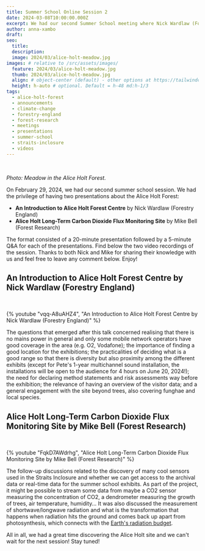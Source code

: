 ```yaml
---
title: Summer School Online Session 2
date: 2024-03-08T10:00:00.000Z
excerpt: We had our second Summer School meeting where Nick Wardlaw (Forestry England) and Michael Bell (Forest Research) presented Alice Holt from their respective perspectives.
author: anna-xambo
draft:
seo:
  title:
  description:
  image: 2024/03/alice-holt-meadow.jpg
images: # relative to /src/assets/images/
  feature: 2024/03/alice-holt-meadow.jpg
  thumb: 2024/03/alice-holt-meadow.jpg
  align: # object-center (default) - other options at https://tailwindcss.com/docs/object-position
  height: h-auto # optional. Default = h-48 md:h-1/3
tags:
  - alice-holt-forest  
  - announcements
  - climate-change
  - forestry-england  
  - forest-research    
  - meetings
  - presentations
  - summer-school
  - straits-inclosure
  - videos
---
```


<br />

*Photo: Meadow in the Alice Holt Forest.*

On February 29, 2024, we had our second summer school session. We had the privilege of having two presentations about the Alice Holt Forest:

* **An Introduction to Alice Holt Forest Centre** by Nick Wardlaw (Forestry England)
* **Alice Holt Long-Term Carbon Dioxide Flux Monitoring Site** by Mike Bell (Forest Research)

The format consisted of a 20-minute presentation followed by a 5-minute Q&A for each of the presentations. Find below the two video recordings of the session. Thanks to both Nick and Mike for sharing their knowledge with us and feel free to leave any comment below. Enjoy!

## An Introduction to Alice Holt Forest Centre by Nick Wardlaw (Forestry England)

<br />

{% youtube "vqq-A8uAHZ4", "An Introduction to Alice Holt Forest Centre by Nick Wardlaw (Forestry England)" %}

The questions that emerged after this talk concerned realising that there is no mains power in general and only some mobile network operators have good coverage in the area (e.g. O2, Vodafone); the importance of finding a good location for the exhibitions; the practicalities of deciding what is a good range so that there is diversity but also proximity among the different exhibits (except for Pete's 1-year multichannel sound installation, the installations will be open to the audience for 4 hours on June 20, 2024!); the need for declaring method statements and risk assessments way before the exhibition; the relevance of having an overview of the visitor data; and a general engagement with the site beyond trees, also covering funghae and local species. 

## Alice Holt Long-Term Carbon Dioxide Flux Monitoring Site by Mike Bell (Forest Research)

<br />

{% youtube "FqkD7AWdrhg", "Alice Holt Long-Term Carbon Dioxide Flux Monitoring Site by Mike Bell (Forest Research)" %}

The follow-up discussions related to the discovery of many cool sensors used in the Straits Inclosure and whether we can get access to the archival data or real-time data for the summer school exhibits. As part of the project, it might be possible to stream some data from maybe a CO2 sensor measuring the concentration of CO2, a dendrometer measuring the growth of trees, air temperature, humidity… It was also discussed the measurement of shortwave/longwave radiation and what is the transformation that happens when radiation hits the ground and comes back up apart from photosynthesis, which connects with the [Earth's radiation budget](https://science.nasa.gov/ems/13_radiationbudget).

All in all, we had a great time discovering the Alice Holt site and we can't wait for the next session! Stay tuned! 
